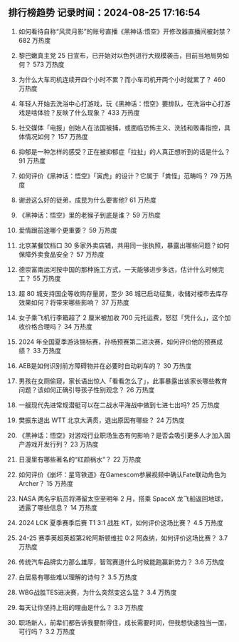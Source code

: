 
## 排行榜趋势 记录时间：2024-08-25 17:16:54
  
  1. 如何看待自称“风灵月影”的账号直播《黑神话:悟空》开修改器直播间被封禁？ 682 万热度
    
  2. 黎巴嫩真主党 25 日宣布，已开始对以色列进行大规模袭击，目前当地局势如何？ 573 万热度
    
  3. 为什么大车司机连续开四个小时不累？而小车司机开两个小时就累了？ 460 万热度
    
  4. 年轻人开始去洗浴中心打游戏，玩《黑神话：悟空》要排队，在洗浴中心打游戏是啥体验？反映了什么现象？ 433 万热度
    
  5. 社交媒体「电报」创始人在法国被捕，或面临恐怖主义、洗钱和贩毒指控，具体情况如何？ 157 万热度
    
  6. 抑郁是一种怎样的感受？正在被抑郁症「拉扯」的人真正想听到的话是什么？ 91 万热度
    
  7. 如何评价《黑神话：悟空》「寅虎」的设计？它属于「粪怪」范畴吗？ 79 万热度
    
  8. 谢逊这么好的徒弟，成昆为什么要害他? 61 万热度
    
  9. 《黑神话：悟空》里的老猴子到底是谁？ 59 万热度
    
  10. 爱情跟前途哪个更重要？ 59 万热度
    
  11. 北京某餐饮档口 30 多家外卖店铺，共用同一张执照，暴露出哪些问题？如何保障外卖食品安全？ 57 万热度
    
  12. 德崇富南运河按中国的那种施工方式，一天能够进步多远，估计什么时候完工？ 55 万热度
    
  13. 超 80 城支持国企等收购存量房，至少 36 城已启动征集，收储对楼市去库存效果如何？将带来哪些影响？ 37 万热度
    
  14. 女子乘飞机行李箱超了 2 厘米被加收 700 元托运费，怒怼「凭什么」，这个加收价格合理吗？ 34 万热度
    
  15. 2024 年全国夏季游泳锦标赛，孙杨预赛第二进决赛，如何评价他的预赛成绩？ 33 万热度
    
  16. AEB是如何识别前方障碍物并在必要时自动刹车的？ 30 万热度
    
  17. 男孩在女厕偷窥，家长语出惊人「看看怎么了」，此事暴露出该家长哪些教育问题？该如何正确引导孩子性别观念？ 26 万热度
    
  18. 一艘现代先进常规潜艇可以在二战水平海战中做到七进七出吗? 25 万热度
    
  19. 樊振东退出 ​​WTT 北京大满贯，退出原因有哪些？ 24 万热度
    
  20. 《黑神话：悟空》对游戏行业职场生态有何影响？是否会吸引更多人才加入国产游戏开发行列？ 23 万热度
    
  21. 日漫里有哪些著名的“红颜祸水”？ 22 万热度
    
  22. 如何评价《崩坏：星穹铁道》在Gamescom参展视频中确认Fate联动角色为Archer？ 15 万热度
    
  23. NASA 两名宇航员将滞留太空至明年 2 月，搭乘 SpaceX 龙飞船返回地球，透露了哪些信息？ 14 万热度
    
  24. 2024 LCK 夏季赛季后赛 T1 3:1 战胜 KT，如何评价这场比赛？ 4.5 万热度
    
  25. 24-25 赛季英超英超第2轮阿斯顿维拉 0:2 阿森纳，如何评价这场比赛？ 3.7 万热度
    
  26. 传统汽车品牌实力那么雄厚，智驾赛道什么时候能跑赢新势力？ 3.6 万热度
    
  27. 白居易有哪些难以理解的诗句？ 3.5 万热度
    
  28. WBG战胜TES进决赛，为什么突然变这么猛？ 3.4 万热度
    
  29. 每天让你坚持上班的理由是什么？ 3.3 万热度
    
  30. 职场新人，前辈们都告诉我要耐得住，成长需要时间，但我想快速独当一面，可行吗？ 3.2 万热度
    